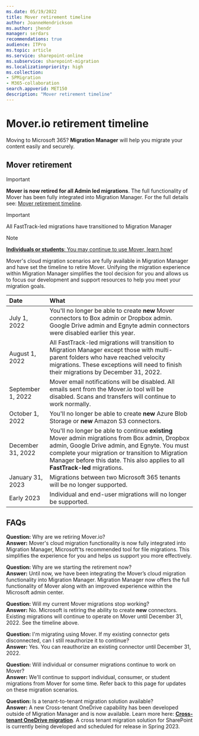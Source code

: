 ```yaml
---
ms.date: 05/19/2022
title: Mover retirement timeline
author: JoanneHendrickson
ms.author: jhendr
manager: serdars
recommendations: true
audience: ITPro
ms.topic: article
ms.service: sharepoint-online
ms.subservice: sharepoint-migration
ms.localizationpriority: high
ms.collection:
- SPMigration
- M365-collaboration
search.appverid: MET150
description: "Mover retirement timeline"
---
```

# Mover.io retirement timeline

Moving to Microsoft 365? **Migration Manager** will help you migrate your content easily and securely.

## Mover retirement

>[!Important]
>**Mover is now retired for all Admin led migrations**. The full functionality of Mover has been fully integrated into Migration Manager. For the full details see: [Mover retirement timeline](mover-retirement-timeline.md).

>[!Important]
>All FastTrack-led migrations have transitioned to Migration Manager

>[!Note]
>[**Individuals or students**: You may continue to use Mover, learn how!](https://support.microsoft.com/en-us/office/move-your-school-files-when-you-graduate-7dbda93c-71e6-483f-8914-ad445554cd31)


Mover's cloud migration scenarios are fully available in Migration Manager and have set the timeline to retire Mover. Unifying the migration experience within Migration Manager simplifies the tool decision for you and allows us to focus our development and support resources to help you meet your migration goals.

|Date|What|
|:-----|:-----|
|July 1, 2022|You'll no longer be able to create **new** Mover connectors to Box admin or Dropbox admin. Google Drive admin and Egnyte admin connectors were disabled earlier this year.|
|August 1, 2022|All FastTrack-led migrations will transition to Migration Manager except those with multi-parent folders who have reached velocity migrations. These exceptions will need to finish their migrations by December 31, 2022.|
|September 1, 2022|Mover email notifications will be disabled. All emails sent from the Mover.io tool will be disabled. Scans and transfers will continue to work normally.|
|October 1, 2022|You'll no longer be able to create **new** Azure Blob Storage or **new** Amazon S3 connectors.| 
|December 31, 2022|You'll no longer be able to continue **existing** Mover admin migrations from Box admin, Dropbox admin, Google Drive admin, and Egnyte. You must complete your migration or transition to Migration Manager before this date.  This also applies to all **FastTrack-led** migrations.|
|January 31, 2023|Migrations between two Microsoft 365 tenants will be no longer supported.|
|Early 2023|Individual and end-user migrations will no longer be supported.|


## FAQs

**Question:**  Why are we retiring Mover.io?</br>
**Answer:**    Mover's cloud migration functionality is now fully integrated into Migration Manager, Microsoft'ts recommended tool for file migrations. This simplifies the experience for you and helps us support you more effectively.

**Question:** Why are we starting the retirement now?</br>
**Answer:**   Until now, we have been integrating the Mover’s cloud migration functionality into Migration Manager. Migration Manager now offers the full functionality of Mover along with an improved experience within the Microsoft admin center. 


**Question:**  Will my current Mover migrations stop working?</br>
**Answer:**    No. Microsoft is retiring the ability to create **new** connectors. Existing migrations will continue to operate on Mover until December 31, 2022.  See the timeline above. 

**Question:**  I'm migrating using Mover. If my existing connector gets disconnected, can I still reauthorize it to continue?</br>
**Answer:**    Yes. You can reauthorize an existing connector until December 31, 2022.

**Question:** Will individual or consumer migrations continue to work on Mover?</br>
**Answer:**   We'll continue to support individual, consumer, or student migrations from Mover for some time. Refer back to this page for updates on these migration scenarios. 

**Question:** Is a tenant-to-tenant migration solution available?</br>
**Answer:**  A new Cross-tenant OneDrive capability has been developed outside of Migration Manager and is now available. Learn more here: [**Cross-tenant OneDrive migration**](/microsoft-365/enterprise/cross-tenant-onedrive-migration).  A cross tenant migration solution for SharePoint is currently being developed and scheduled for release in Spring 2023.

